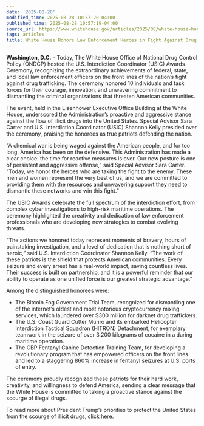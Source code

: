 ```yaml
---
date: '2025-08-28'
modified_time: 2025-08-28 10:57:20-04:00
published_time: 2025-08-28 10:57:19-04:00
source_url: https://www.whitehouse.gov/articles/2025/08/white-house-honors-law-enforcement-heroes-in-fight-against-drug-trafficking/
tags: articles
title: White House Honors Law Enforcement Heroes in Fight Against Drug Trafficking
---
```

 
**Washington, D.C.** – Today, The White House Office of National Drug
Control Policy (ONDCP) hosted the U.S. Interdiction Coordinator (USIC)
Awards Ceremony, recognizing the extraordinary achievements of federal,
state, and local law enforcement officers on the front lines of the
nation’s fight against drug trafficking. The ceremony honored 10
individuals and task forces for their courage, innovation, and
unwavering commitment to dismantling the criminal organizations that
threaten American communities.

The event, held in the Eisenhower Executive Office Building at the White
House, underscored the Administration’s proactive and aggressive stance
against the flow of illicit drugs into the United States. Special
Advisor Sara Carter and U.S. Interdiction Coordinator (USIC) Shannon
Kelly presided over the ceremony, praising the honorees as true patriots
defending the nation.

“A chemical war is being waged against the American people, and for too
long, America has been on the defensive. This Administration has made a
clear choice: the time for reactive measures is over. Our new posture is
one of persistent and aggressive offense,” said Special Advisor Sara
Carter. “Today, we honor the heroes who are taking the fight to the
enemy. These men and women represent the very best of us, and we are
committed to providing them with the resources and unwavering support
they need to dismantle these networks and win this fight.”

The USIC Awards celebrate the full spectrum of the interdiction effort,
from complex cyber investigations to high-risk maritime operations. The
ceremony highlighted the creativity and dedication of law enforcement
professionals who are developing new strategies to combat evolving
threats.

“The actions we honored today represent moments of bravery, hours of
painstaking investigation, and a level of dedication that is nothing
short of heroic,” said U.S. Interdiction Coordinator Shannon Kelly. “The
work of these patriots is the shield that protects American communities.
Every seizure and every arrest has a real-world impact, saving countless
lives. Their success is built on partnership, and it is a powerful
reminder that our ability to operate as one unified force is our
greatest strategic advantage.”

Among the distinguished honorees were:

-   The Bitcoin Fog Government Trial Team, recognized for dismantling
    one of the internet’s oldest and most notorious cryptocurrency
    mixing services, which laundered over $300 million for darknet drug
    traffickers.
-   The U.S. Coast Guard Cutter Munro and its embarked Helicopter
    Interdiction Tactical Squadron (HITRON) Detachment, for exemplary
    teamwork in the seizure of over 3,200 kilograms of cocaine in a
    daring maritime operation.
-   The CBP Fentanyl Canine Detection Training Team, for developing a
    revolutionary program that has empowered officers on the front lines
    and led to a staggering 860% increase in fentanyl seizures at U.S.
    ports of entry.

The ceremony proudly recognized these patriots for their hard work,
creativity, and willingness to defend America, sending a clear message
that the White House is committed to taking a proactive stance against
the scourge of illegal drugs.

To read more about President Trump’s priorities to protect the United
States from the scourge of illicit drugs, click
[here](https://www.whitehouse.gov/wp-content/uploads/2025/04/2025-Trump-Administration-Drug-Policy-Priorities.pdf).

